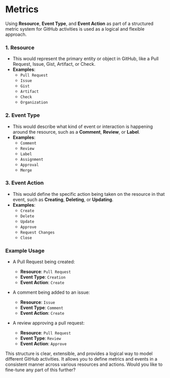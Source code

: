 # Metrics

Using **Resource**, **Event Type**, and **Event Action** as part of a structured metric system for GitHub activities is used as a logical and flexible approach.

### 1. **Resource**

- This would represent the primary entity or object in GitHub, like a Pull Request, Issue, Gist, Artifact, or Check.
- **Examples**:
  - `Pull Request`
  - `Issue`
  - `Gist`
  - `Artifact`
  - `Check`
  - `Organization`

### 2. **Event Type**

- This would describe what kind of event or interaction is happening around the resource, such as a **Comment**, **Review**, or **Label**.
- **Examples**:
  - `Comment`
  - `Review`
  - `Label`
  - `Assignment`
  - `Approval`
  - `Merge`

### 3. **Event Action**

- This would define the specific action being taken on the resource in that event, such as **Creating**, **Deleting**, or **Updating**.
- **Examples**:
  - `Create`
  - `Delete`
  - `Update`
  - `Approve`
  - `Request Changes`
  - `Close`

### Example Usage

- A Pull Request being created:
  - **Resource**: `Pull Request`
  - **Event Type**: `Creation`
  - **Event Action**: `Create`

- A comment being added to an issue:
  - **Resource**: `Issue`
  - **Event Type**: `Comment`
  - **Event Action**: `Create`

- A review approving a pull request:
  - **Resource**: `Pull Request`
  - **Event Type**: `Review`
  - **Event Action**: `Approve`

This structure is clear, extensible, and provides a logical way to model different GitHub activities. It allows you to define metrics and events in a consistent manner across various resources and actions. Would you like to fine-tune any part of this further?
